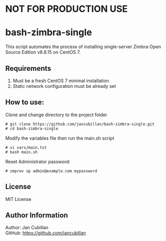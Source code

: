 NOT FOR PRODUCTION USE
======================

bash-zimbra-single
=====================

This script automates the process of installing single-server Zimbra Open Source Edition v8.8.15 on CentOS 7.

Requirements
------------

1) Must be a fresh CentOS 7 minimal installation
2) Static network configuration must be already set

How to use:
-----------

Clone and change directory to the project folder

    # git clone https://github.com/jancubillan/bash-zimbra-single.git
    # cd bash-zimbra-single

Modify the variables file then run the main.sh script

    # vi vars/main.txt
    # bash main.sh

Reset Administrator password:

    # zmprov sp admin@example.com mypassword

License
-------

MIT License

Author Information
------------------

Author: Jan Cubillan<br/>
GitHub: https://github.com/jancubillan<br/>
